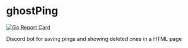 # ghostPing
[![Go Report Card](https://goreportcard.com/badge/github.com/TheTipo01/ghostPing)](https://goreportcard.com/report/github.com/TheTipo01/ghostPing)

Discord bot for saving pings and showing deleted ones in a HTML page
